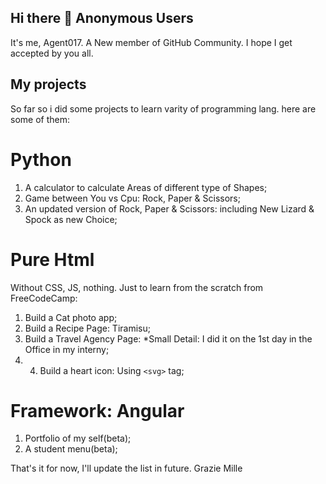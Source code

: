 ## Hi there 👋 Anonymous Users
It's me, Agent017. A New member of GitHub Community. I hope I get accepted by you all.

## My projects
So far so i did some projects to learn varity of programming lang.
here are some of them:
# Python
1. A calculator to calculate Areas of different type of Shapes;
2. Game between You vs Cpu: Rock, Paper & Scissors;
3. An updated version of Rock, Paper & Scissors: including New Lizard & Spock as new Choice;
# Pure Html
Without CSS, JS, nothing. Just to learn from the scratch from FreeCodeCamp:
1) Build a Cat photo app;
2) Build a Recipe Page: Tiramisu;
3) Build a Travel Agency Page: *Small Detail: I did it on the 1st day in the Office in my interny;
4) 4) Build a heart icon: Using `<svg>` tag;
# Framework: Angular
1) Portfolio of my self(beta);
2) A student menu(beta);

That's it for now, I'll update the list in future. Grazie Mille

